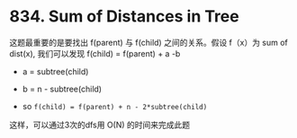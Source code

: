 # 834. Sum of Distances in Tree

这题最重要的是要找出 f(parent) 与 f(child) 之间的关系。假设 f（x）为 sum of dist(x), 我们可以发现 f(child) = f(parent) + a -b

- a = subtree(child)

- b = n - subtree(child)

- so ```f(child) = f(parent) + n - 2*subtree(child)```

这样，可以通过3次的dfs用 O(N) 的时间来完成此题
